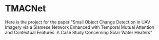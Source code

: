 # TMACNet
Here is the project for the paper "Small Object Change Detection in UAV Imagery via a Siamese Network Enhanced with Temporal Mutual Attention and Contextual Features: A Case Study Concerning Solar Water Heaters"

